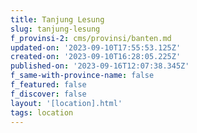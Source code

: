 ```yaml
---
title: Tanjung Lesung
slug: tanjung-lesung
f_provinsi-2: cms/provinsi/banten.md
updated-on: '2023-09-10T17:55:53.125Z'
created-on: '2023-09-10T16:28:05.225Z'
published-on: '2023-09-16T12:07:38.345Z'
f_same-with-province-name: false
f_featured: false
f_discover: false
layout: '[location].html'
tags: location
---
```




